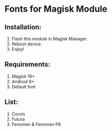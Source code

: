 # Fonts for Magisk Module

## Installation:
1. Flash this module in Magisk Manager. 
2. Reboot device. 
3. Enjoy!

## Requirements:
1. Magisk 19+
2. Android 8+
3. Default font

## List:
1. Cocon 
2. Futura
3. Fenomen & Fenomen P8
